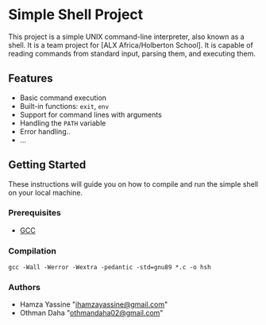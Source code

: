 # Simple Shell Project

This project is a simple UNIX command-line interpreter, also known as a shell. It is a team project for [ALX Africa/Holberton School]. It is capable of reading commands from standard input, parsing them, and executing them.

## Features

- Basic command execution
- Built-in functions: `exit`, `env`
- Support for command lines with arguments
- Handling the `PATH` variable
- Error handling..
- ...

## Getting Started

These instructions will guide you on how to compile and run the simple shell on your local machine.

### Prerequisites

- [GCC](https://gcc.gnu.org/)

### Compilation

```
gcc -Wall -Werror -Wextra -pedantic -std=gnu89 *.c -o hsh
```

### Authors

- Hamza Yassine "ihamzayassine@gmail.com"
- Othman Daha "othmandaha02@gmail.com"
